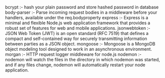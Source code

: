 bcrypt :- hash your plain password and store hashed password in database
body-parser :- Parse incoming request bodies in a middleware before your handlers, available under the req.bodyproperty
express :- Express is a minimal and flexible Node.js web application framework that provides a robust set of features for web and mobile applications.
jsonwebtoken :- JSON Web Token (JWT) is an open standard (RFC 7519) that defines a compact and self-contained way for securely transmitting information between parties as a JSON object.
mongoose :- Mongoose is a MongoDB object modeling tool designed to work in an asynchronous environment.
morgan :- HTTP request logger middleware for node.js
nodemon :- nodemon will watch the files in the directory in which nodemon was started, and if any files change, nodemon will automatically restart your node application.
